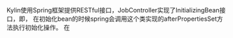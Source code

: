 Kylin使用Spring框架提供RESTful接口，JobController实现了InitializingBean接口，即，
在初始化bean的时候spring会调用这个类实现的afterPropertiesSet方法执行初始化操作。
在